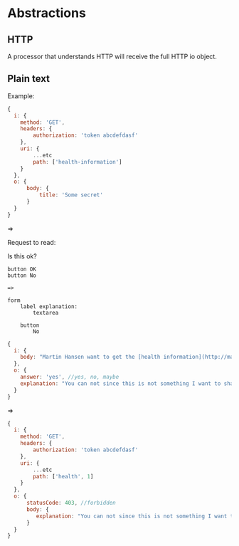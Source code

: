 # Abstractions

## HTTP

A processor that understands HTTP will receive the full HTTP io object.

## Plain text

Example:

```js
{
  i: {
    method: 'GET',
    headers: {
        authorization: 'token abcdefdasf'
    },
    uri: {
        ...etc
        path: ['health-information']
    }
  },
  o: {
      body: {
          title: 'Some secret'
      }
  }
}
```
=>

Request to read: 


Is this ok?


```pug
button OK
button No

=>

form
    label explanation:
        textarea

    button
        No
```

```js
{
  i: {
    body: "Martin Hansen want to get the [health information](http://martinhansen.io/health-information)."
  },
  o: {
    answer: 'yes', //yes, no, maybe
    explanation: "You can not since this is not something I want to share. You may get this if you provide a reason for why."
  }
}
```

=>

```js
{
  i: {
    method: 'GET',
    headers: {
        authorization: 'token abcdefdasf'
    },
    uri: {
        ...etc
        path: ['health', 1]
    }
  },
  o: {
      statusCode: 403, //forbidden
      body: {
         explanation: "You can not since this is not something I want to share. You may get this if you provide a reason for why."
      }
  }
}
```

